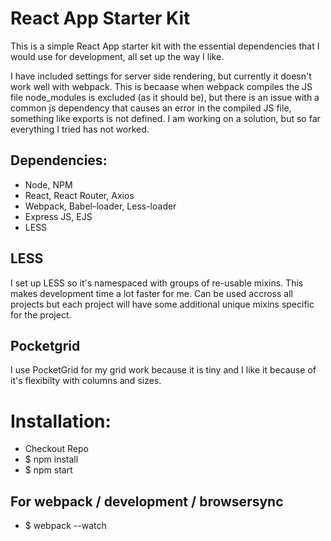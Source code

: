 # React App Starter Kit

This is a simple React App starter kit with the essential dependencies that I would use for development,
all set up the way I like.

I have included settings for server side rendering, but currently it doesn't work well with webpack.
This is becaase when webpack compiles the JS file node_modules is excluded (as it should be), but there is an issue
with a common js dependency that causes an error in the compiled JS file, something like exports is not defined.
I am working on a solution, but so far everything I tried has not worked.

## Dependencies:

* Node, NPM
* React, React Router, Axios
* Webpack, Babel-loader, Less-loader
* Express JS, EJS
* LESS

## LESS

I set up LESS so it's namespaced with groups of re-usable mixins. This makes development time a lot faster for me.
Can be used accross all projects but each project will have some additional unique mixins specific for the project.

## Pocketgrid

I use PocketGrid for my grid work because it is tiny and I like it because of it's flexibilty with columns and sizes.

# Installation:

* Checkout Repo
* $ npm install
* $ npm start

## For webpack / development / browsersync

* $ webpack --watch
